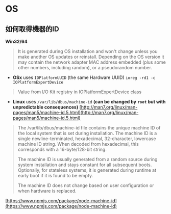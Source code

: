 # OS



## 如何取得機器的ID

**Win32/64**

> It is generated during OS installation and won't change unless you make another OS updates or reinstall. Depending on the OS version it may contain the network adapter MAC address embedded \(plus some other numbers, including random\), or a pseudorandom number.

* **OSx**
  uses
  `IOPlatformUUID`
  \(the same Hardware UUID\)
  `ioreg -rd1 -c IOPlatformExpertDevice`

> Value from I/O Kit registry in IOPlatformExpertDevice class

* **Linux**
  uses
  `/var/lib/dbus/machine-id`
  **\(can be changed by**
  **`root`**
  **but with unpredictable consequences\)**
  [http://man7.org/linux/man-pages/man5/machine-id.5.html](http://man7.org/linux/man-pages/man5/machine-id.5.html)

> The /var/lib/dbus/machine-id file contains the unique machine ID of the local system that is set during installation. The machine ID is a single newline-terminated, hexadecimal, 32-character, lowercase machine ID string. When decoded from hexadecimal, this corresponds with a 16-byte/128-bit string.
>
> The machine ID is usually generated from a random source during system installation and stays constant for all subsequent boots. Optionally, for stateless systems, it is generated during runtime at early boot if it is found to be empty.
>
> The machine ID does not change based on user configuration or when hardware is replaced.

[https://www.npmjs.com/package/node-machine-id](https://www.npmjs.com/package/node-machine-id)

